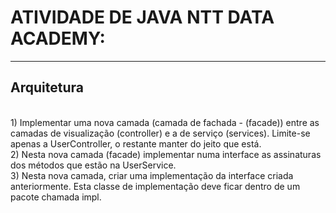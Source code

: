<h1>ATIVIDADE DE JAVA NTT DATA ACADEMY:</h1>
<hr>
<h2>Arquitetura</h2><br>
1) Implementar uma nova camada (camada de fachada - (facade)) entre as camadas de visualização (controller) e a de serviço (services). Limite-se apenas a UserController, o restante manter do jeito que está. <br>2) Nesta nova camada (facade) implementar numa interface as assinaturas dos métodos que estão na UserService. <br>3) Nesta nova camada, criar uma implementação da interface criada anteriormente. Esta classe de implementação deve ficar dentro de um pacote chamada impl.<br>
